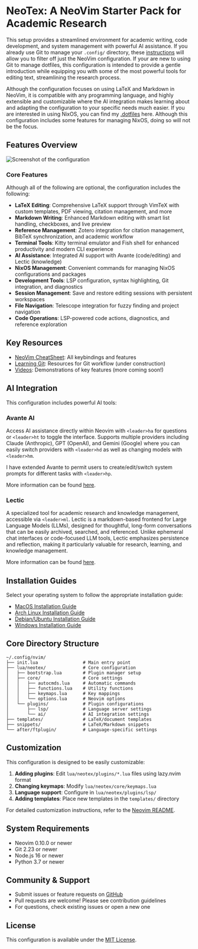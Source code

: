 # NeoTex: A NeoVim Starter Pack for Academic Research

This setup provides a streamlined environment for academic writing, code development, and system management with powerful AI assistance.
If you already use Git to manage your `.config/` directory, these [instructions](https://github.com/benbrastmckie/.config/blob/master/docs/LearningGit.md) will allow you to filter off just the NeoVim configuration.
If your are new to using Git to manage dotfiles, this configuration is intended to provide a gentle introduction while equipping you with some of the most powerful tools for editing text, streamlining the research process.

Although the configuration focuses on using LaTeX and Markdown in NeoVim, it is compatible with any programming language, and highly extensible and customizable where the AI integration makes learning about and adapting the configuration to your specific needs much easier.
If you are interested in using NixOS, you can find my [.dotfiles](https://github.com/benbrastmckie/.dotfiles) here.
Although this configuration includes some features for managing NixOS, doing so will not be the focus.

## Features Overview

![Screenshot of the configuration](images/screenshot_cite.png)

### Core Features

Although all of the following are optional, the configuration includes the following:

- **LaTeX Editing**: Comprehensive LaTeX support through VimTeX with custom templates, PDF viewing, citation management, and more
- **Markdown Writing**: Enhanced Markdown editing with smart list handling, checkboxes, and live preview
- **Reference Management**: Zotero integration for citation management, BibTeX synchronization, and academic workflow
- **Terminal Tools**: Kitty terminal emulator and Fish shell for enhanced productivity and modern CLI experience
- **AI Assistance**: Integrated AI support with Avante (code/editing) and Lectic (knowledge)
- **NixOS Management**: Convenient commands for managing NixOS configurations and packages
- **Development Tools**: LSP configuration, syntax highlighting, Git integration, and diagnostics
- **Session Management**: Save and restore editing sessions with persistent workspaces
- **File Navigation**: Telescope integration for fuzzy finding and project navigation
- **Code Operations**: LSP-powered code actions, diagnostics, and reference exploration

## Key Resources

- [NeoVim CheatSheet](https://github.com/benbrastmckie/.config/blob/master/nvim/README.md): All keybindings and features 
- [Learning Git](https://github.com/benbrastmckie/.config/blob/master/docs/LearningGit.md): Resources for Git workflow (under construction)
- [Videos](https://www.youtube.com/watch?v=_Ct2S65kpjQ&list=PLBYZ1xfnKeDRhCoaM4bTFrjCl3NKDBvqk): Demonstrations of key features (more coming soon!)

## AI Integration

This configuration includes powerful AI tools:

### Avante AI

Access AI assistance directly within Neovim with `<leader>ha` for questions or `<leader>ht` to toggle the interface.
Supports multiple providers including Claude (Anthropic), GPT (OpenAI), and Gemini (Google) where you can easily switch providers with `<leader>hd` as well as changing models with `<leader>hm`.

I have extended Avante to permit users to create/edit/switch system prompts for different tasks with `<leader>hp`.

More information can be found [here](https://github.com/yetone/avante.nvim).

### Lectic

A specialized tool for academic research and knowledge management, accessible via `<leader>ml`.
Lectic is a markdown-based frontend for Large Language Models (LLMs), designed for thoughtful, long-form conversations that can be easily archived, searched, and referenced. Unlike ephemeral chat interfaces or code-focused LLM tools, Lectic emphasizes persistence and reflection, making it particularly valuable for research, learning, and knowledge management.

More information can be found [here](https://github.com/gleachkr).

## Installation Guides

Select your operating system to follow the appropriate installation guide:

- [MacOS Installation Guide](https://github.com/benbrastmckie/.config/blob/master/docs/MacOS-Install.md)
- [Arch Linux Installation Guide](https://github.com/benbrastmckie/.config/blob/master/docs/Arch-Install.md)
- [Debian/Ubuntu Installation Guide](https://github.com/benbrastmckie/.config/blob/master/docs/Debian-Install.md)
- [Windows Installation Guide](https://github.com/benbrastmckie/.config/blob/master/docs/Windows-Install.md)

## Core Directory Structure

```
~/.config/nvim/
├── init.lua                 # Main entry point
├── lua/neotex/              # Core configuration
│   ├── bootstrap.lua        # Plugin manager setup
│   ├── core/                # Core settings
│   │   ├── autocmds.lua     # Automatic commands
│   │   ├── functions.lua    # Utility functions
│   │   ├── keymaps.lua      # Key mappings
│   │   └── options.lua      # Neovim options
│   └── plugins/             # Plugin configurations
│       ├── lsp/             # Language server settings
│       └── ai/              # AI integration settings
├── templates/               # LaTeX/document templates
├── snippets/                # LaTeX/Markdown snippets
└── after/ftplugin/          # Language-specific settings
```

## Customization

This configuration is designed to be easily customizable:

1. **Adding plugins**: Edit `lua/neotex/plugins/*.lua` files using lazy.nvim format
2. **Changing keymaps**: Modify `lua/neotex/core/keymaps.lua`
3. **Language support**: Configure in `lua/neotex/plugins/lsp/`
4. **Adding templates**: Place new templates in the `templates/` directory

For detailed customization instructions, refer to the [Neovim README](nvim/README.md).

## System Requirements

- Neovim 0.10.0 or newer
- Git 2.23 or newer
- Node.js 16 or newer
- Python 3.7 or newer

## Community & Support

- Submit issues or feature requests on [GitHub](https://github.com/benbrastmckie/.config/issues)
- Pull requests are welcome! Please see contribution guidelines
- For questions, check existing issues or open a new one

## License

This configuration is available under the [MIT License](LICENSE).
